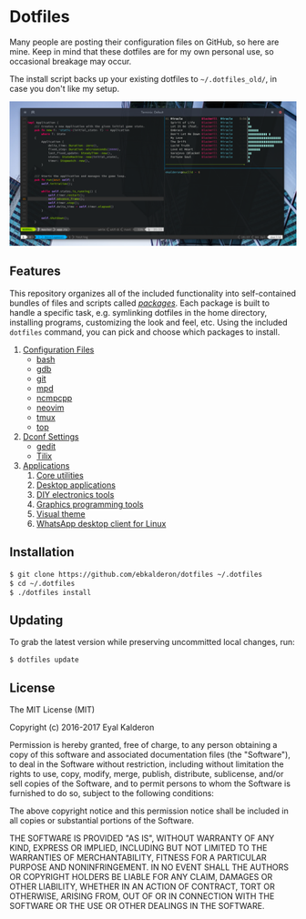 # Dotfiles

Many people are posting their configuration files on GitHub, so here are mine.
Keep in mind that these dotfiles are for my own personal use, so occasional
breakage may occur.

The install script backs up your existing dotfiles to `~/.dotfiles_old/`, in
case you don't like my setup.

![Screenshot](./screenshot.png)

## Features

This repository organizes all of the included functionality into self-contained
bundles of files and scripts called [_packages_](./packages/README.md). Each
package is built to handle a specific task, e.g. symlinking dotfiles in the home
directory, installing programs, customizing the look and feel, etc. Using the
included `dotfiles` command, you can pick and choose which packages to install.

1. [Configuration Files](./packages/configs/)
   * [bash](./packages/configs/files/bashrc)
   * [gdb](./packages/configs/files/gdbinit)
   * [git](./packages/configs/files/gitconfig)
   * [mpd](./packages/configs/files/mpd/)
   * [ncmpcpp](./packages/configs/files/ncmpcpp/)
   * [neovim](./packages/configs/files/config/nvim/)
   * [tmux](./packages/configs/files/tmux.conf)
   * [top](./packages/configs/files/toprc)
2. [Dconf Settings](./packages/dconf/)
   * [gedit](./packages/dconf/files/org.gnome.gedit.preferences.dconf)
   * [Tilix](./packages/dconf/files/com.gexperts.Tilix.dconf)
3. [Applications](./packages/apps/)
   1. [Core utilities](./packages/apps/files/core.list)
   2. [Desktop applications](./packages/apps/files/desktop.list)
   3. [DIY electronics tools](./packages/apps/files/electronics.list)
   4. [Graphics programming tools](./packages/apps/files/graphics.list)
   5. [Visual theme](./packages/apps/files/theme.list)
   6. [WhatsApp desktop client for Linux](./packages/whatsapp/)

## Installation

```
$ git clone https://github.com/ebkalderon/dotfiles ~/.dotfiles
$ cd ~/.dotfiles
$ ./dotfiles install
```

## Updating

To grab the latest version while preserving uncommitted local changes, run:

```
$ dotfiles update
```

## License

The MIT License (MIT)

Copyright (c) 2016-2017 Eyal Kalderon

Permission is hereby granted, free of charge, to any person obtaining a copy
of this software and associated documentation files (the "Software"), to deal
in the Software without restriction, including without limitation the rights
to use, copy, modify, merge, publish, distribute, sublicense, and/or sell
copies of the Software, and to permit persons to whom the Software is
furnished to do so, subject to the following conditions:

The above copyright notice and this permission notice shall be included in all
copies or substantial portions of the Software.

THE SOFTWARE IS PROVIDED "AS IS", WITHOUT WARRANTY OF ANY KIND, EXPRESS OR
IMPLIED, INCLUDING BUT NOT LIMITED TO THE WARRANTIES OF MERCHANTABILITY,
FITNESS FOR A PARTICULAR PURPOSE AND NONINFRINGEMENT. IN NO EVENT SHALL THE
AUTHORS OR COPYRIGHT HOLDERS BE LIABLE FOR ANY CLAIM, DAMAGES OR OTHER
LIABILITY, WHETHER IN AN ACTION OF CONTRACT, TORT OR OTHERWISE, ARISING FROM,
OUT OF OR IN CONNECTION WITH THE SOFTWARE OR THE USE OR OTHER DEALINGS IN THE
SOFTWARE.

